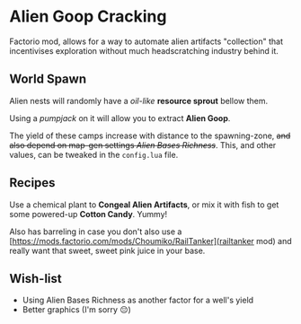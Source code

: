 # Alien Goop Cracking

Factorio mod, allows for a way to automate alien artifacts "collection" that incentivises exploration without much headscratching industry behind it.

## World Spawn

Alien nests will randomly have a *oil-like* **resource sprout** bellow them. 

Using a *pumpjack* on it will allow you to extract **Alien Goop**. 

The yield of these camps increase with distance to the spawning-zone, ~~and also depend on map-gen settings *Alien Bases Richness*~~. This, and other values, can be tweaked in the `config.lua` file.

## Recipes

Use a chemical plant to **Congeal Alien Artifacts**, or mix it with fish to get some powered-up **Cotton Candy**. Yummy!

Also has barreling in case you don't also use a [https://mods.factorio.com/mods/Choumiko/RailTanker](railtanker mod) and really want that sweet, sweet pink juice in your base.

## Wish-list

- Using Alien Bases Richness as another factor for a well's yield
- Better graphics (I'm sorry 😔)
